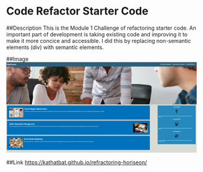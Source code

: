 # Code Refactor Starter Code

##Description
This is the Module 1 Challenge of refactoring starter code. An important part of development is taking existing code and improving it to make it more concice and accessible. I did this by replacing non-semantic elements (div) with semantic elements. 

##Image
![website img](./assets/images/horiseon.png)

##Link
https://kathatbat.github.io/refractoring-horiseon/